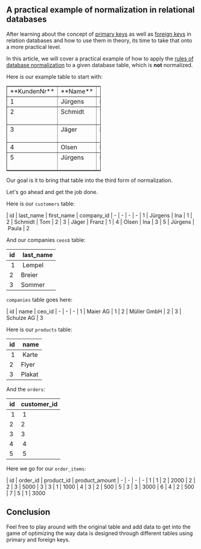 ## A practical example of normalization in relational databases

After learning about the concept of [primary keys](https://xn--david-9u04d.to/introduction-into-primary-keys-in-relational-databases) as well as [foreign keys](https://xn--david-9u04d.to/introduction-into-foreign-keys-in-relational-databases) in relation databases and how to use them in theory, its time to take that onto a more practical level. 

In this article, we will cover a practical example of how to apply the  [rules of database normalization](https://en.wikipedia.org/wiki/Database_normalization)  to a given database table, which is **not** normalized.

Here is our example table to start with:

<table border="1" style="width:250px;"><tbody><tr><td align="left" valign="top" width="12%">**KundenNr**</td><td align="left" valign="top" width="12%">**Name**</td><td align="left" valign="top" width="12%">**Vorname**</td><td align="left" valign="top" width="12%">**Betrieb**</td><td align="left" valign="top" width="12%">**Leitung**</td><td align="left" valign="top" width="12%">**ArtikelNr**</td><td align="left" valign="top" width="12%">**Art.beschreibung**</td><td align="left" valign="top" width="12%">**Auflage**</td></tr><tr><td align="left" valign="top" width="12%">1</td><td align="left" valign="top" width="12%">Jürgens</td><td align="left" valign="top" width="12%">Ina</td><td align="left" valign="top" width="12%">Maier AG</td><td align="left" valign="top" width="12%">Lempel</td><td align="left" valign="top" width="12%">2</td><td align="left" valign="top" width="12%">Flyer</td><td align="left" valign="top" width="12%">2000</td></tr><tr><td align="left" valign="top" width="12%">2</td><td align="left" valign="top" width="12%">Schmidt</td><td align="left" valign="top" width="12%">Tom</td><td align="left" valign="top" width="12%">Müller GmbH</td><td align="left" valign="top" width="12%">Breier</td><td align="left" valign="top" width="12%">3</td><td align="left" valign="top" width="12%">Karte</td><td align="left" valign="top" width="12%">5000</td></tr><tr><td align="left" valign="top" width="12%">3</td><td align="left" valign="top" width="12%">Jäger</td><td align="left" valign="top" width="12%">Franz</td><td align="left" valign="top" width="12%">Maier AG</td><td align="left" valign="top" width="12%">Lempel</td><td align="left" valign="top" width="12%">1, 2, 3</td><td>Karte, Flyer, Plakat</td><td align="left" valign="top" width="12%">1000, 500, 3000</td></tr><tr><td align="left" valign="top" width="12%">4</td><td align="left" valign="top" width="12%">Olsen</td><td align="left" valign="top" width="12%">Ina</td><td align="left" valign="top" width="12%">Schulze AG</td><td align="left" valign="top" width="12%">Sommer</td><td align="left" valign="top" width="12%">2</td><td align="left" valign="top" width="12%">Flyer</td><td align="left" valign="top" width="12%">500</td></tr><tr><td align="left" valign="top" width="12%">5</td><td align="left" valign="top" width="12%">Jürgens</td><td align="left" valign="top" width="12%">Paula</td><td align="left" valign="top" width="12%">Müller GmbH</td><td align="left" valign="top" width="12%">Breier</td><td align="left" valign="top" width="12%">1</td><td>Karte</td><td align="left" valign="top" width="12%">3000</td></tr></tbody></table>

Our goal is it to bring that table into the third form of normalization. 

Let's go ahead and get the job done.

Here is our `customers` table:

| id | last_name | first_name | company_id
| - | - | - | -
| 1 | Jürgens | Ina | 1
| 2 | Schmidt | Tom | 2
| 3 | Jäger | Franz | 1
| 4 | Olsen | Ina | 3
| 5 | Jürgens | Paula | 2

And our companies `ceos`s table:

| id | last_name
| - | -
| 1 | Lempel
| 2 | Breier
| 3 | Sommer

`companies` table goes here:

| id | name | ceo_id
| - | - | -
| 1 | Maier AG | 1
| 2 | Müller GmbH | 2
| 3 | Schulze AG | 3

Here is our `products` table:

| id | name
| - | -
| 1 | Karte
| 2 | Flyer
| 3 | Plakat

And the `orders`:

| id | customer_id
| - | -
| 1 | 1
| 2 | 2
| 3 | 3
| 4 | 4
| 5 | 5

Here we go for our `order_items`:

| id | order_id | product_id | product_amount
| - | - | - | -
| 1 | 1 | 2 | 2000
| 2 | 2 | 3 | 5000
| 3 | 3 | 1 | 1000
| 4 | 3 | 2 | 500
| 5 | 3 | 3 | 3000
| 6 | 4 | 2 | 500
| 7 | 5 | 1 | 3000

## Conclusion
Feel free to play around with the original table and add data to get into the game of optimizing the way data is designed through different tables using primary and foreign keys.